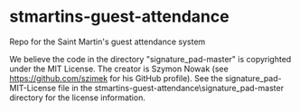 # stmartins-guest-attendance
Repo for the Saint Martin's guest attendance system

We believe the code in the directory "signature_pad-master" is copyrighted under the MIT License. The creator is Szymon Nowak
(see https://github.com/szimek for his GitHub profile). See the signature_pad-MIT-License file in the
stmartins-guest-attendance\signature_pad-master directory for the license information.